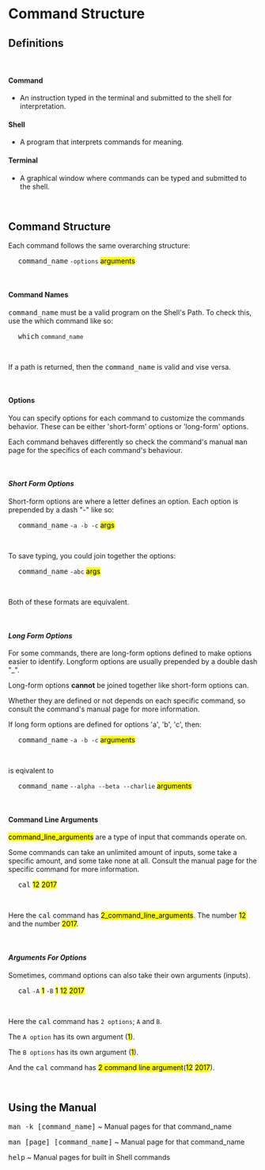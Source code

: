 # **Command Structure**

## **Definitions**

&nbsp;

#### **Command**

  * An instruction typed in the terminal and submitted to the shell for interpretation.


#### **Shell**

  * A program that interprets commands for meaning.


#### **Terminal**

  * A graphical window where commands can be typed and submitted to the shell.

&nbsp;

## **Command Structure**

Each command follows the same overarching structure:

&nbsp;&nbsp;&nbsp;&nbsp;  <kbd>command_name</kbd> `-options` <mark>arguments</mark>

&nbsp;

#### **Command Names**

<kbd>command_name</kbd> must be a valid program on the Shell's Path. To check this,
use the which command like so:

&nbsp;&nbsp;&nbsp;&nbsp;  <kbd>which</kbd> `command_name`

&nbsp;

If a path is returned, then the <kbd>command_name</kbd> is valid and vise versa.

&nbsp;

#### **Options**

You can specify options for each command to customize the commands behavior. These
can be either 'short-form' options or 'long-form' options.

Each command behaves differently so check the command's manual <kbd>man</kbd> page
for the specifics of each command's behaviour.

&nbsp;

#### *Short Form Options*

Short-form options are where a letter defines an option. Each option is prepended by
a dash "-" like so:

&nbsp;&nbsp;&nbsp;&nbsp;  <kbd>command_name</kbd> `-a -b -c` <mark>args</mark>

&nbsp;

To save typing, you could join together the options:

&nbsp;&nbsp;&nbsp;&nbsp;  <kbd>command_name</kbd> `-abc` <mark>args</mark>

&nbsp;

Both of these formats are equivalent.

&nbsp;

#### *Long Form Options*

For some commands, there are long-form options defined to make options easier to identify.
Longform options are usually prepended by a double dash "_".

Long-form options **cannot** be joined together like short-form options can.

Whether they are defined or not depends on each specific command, so consult the command's
manual page for more information.

If long form options are defined for options 'a', 'b', 'c', then:

&nbsp;&nbsp;&nbsp;&nbsp;  <kbd>command_name</kbd> `-a -b -c` <mark>arguments</mark>

&nbsp;

is eqivalent to

&nbsp;&nbsp;&nbsp;&nbsp;  <kbd>command_name</kbd> `--alpha --beta --charlie` <mark>arguments</mark>

&nbsp;

#### **Command Line Arguments**

<mark>command_line_arguments</mark> are a type of input that commands operate on.

Some commands can take an unlimited amount of inputs, some take a specific amount, and
some take none at all. Consult the manual page for the specific command for more 
information.

&nbsp;&nbsp;&nbsp;&nbsp;  <kbd>cal</kbd> <mark>12</mark> <mark>2017</mark>

&nbsp;

Here the <kbd>cal</kbd> command has <mark>2_command_line_arguments</mark>. The number
<mark>12</mark> and the number <mark>2017</mark>.

&nbsp;

#### *Arguments For Options*

Sometimes, command options can also take their own arguments (inputs).

&nbsp;&nbsp;&nbsp;&nbsp;  <kbd>cal</kbd> `-A` <mark>1</mark> `-B` <mark>1</mark> <mark>12</mark> <mark>2017</mark>

&nbsp;

Here the <kbd>cal</kbd> command has `2 options`; `A` and `B`.

The `A option` has its own argument (<mark>1</mark>).

The `B options` has its own argument (<mark>1</mark>).

And the <kbd>cal</kbd> command has <mark>2 command line argument</mark>(<mark>12</mark> <mark>2017</mark>).

&nbsp;

## **Using the Manual**

<kbd>man -k [command_name]</kbd> ~ Manual pages for that command_name

<kbd>man [page] [command_name]</kbd> ~ Manual page for that command_name

<kbd>help</kbd> ~ Manual pages for built in Shell commands